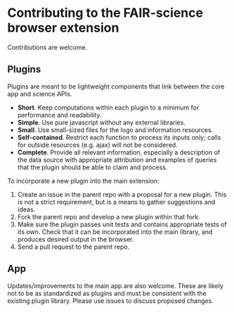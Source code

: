 # Contributing to the FAIR-science browser extension

Contributions are welcome. 


## Plugins

Plugins are meant to be lightweight components that link between the core app and science APIs.

 - **Short**. Keep computations within each plugin to a minimum for performance and readability. 
 - **Simple**. Use pure javascript without any external libraries.
 - **Small**. Use small-sized files for the logo and information resources.
 - **Self-contained**. Restrict each function to process its inputs only; calls for outside resources (e.g. ajax) will not be considered.
 - **Complete**. Provide all relevant information, especially a description of the data source with appropriate attribution and examples of queries that the plugin should be able to claim and process. 

To incorporate a new plugin into the main extension:

 1. Create an issue in the parent repo with a proposal for a new plugin. This is not a strict requirement, but is a means to gather suggestions and ideas.
 2. Fork the parent repo and develop a new plugin within that fork. 
 3. Make sure the plugin passes unit tests and contains appropriate tests of its own. Check that it can be incorporated into the main library, and produces desired output in the browser.
 5. Send a pull request to the parent repo.  


## App

Updates/improvements to the main app are also welcome. These are likely not to be as standardized as plugins and must be consistent with the existing plugin library. Please use issues to discuss proposed changes.

